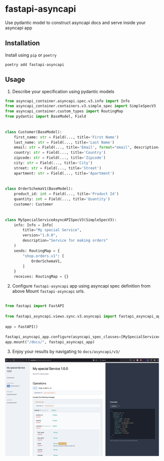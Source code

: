 # fastapi-asyncapi
Use pydantic model to construct asyncapi docs and serve inside your asyncapi app


## Installation

Install using `pip` or `poetry`

```shell 
poetry add fastapi-asyncapi
```

## Usage

1. Describe your specification using pydantic models
```python
from asyncapi_container.asyncapi.spec.v3.info import Info
from asyncapi_container.containers.v3.simple_spec import SimpleSpecV3
from asyncapi_container.custom_types import RoutingMap
from pydantic import BaseModel, Field


class Customer(BaseModel):
    first_name: str = Field(..., title='First Name')
    last_name: str = Field(..., title='Last Name')
    email: str = Field(..., title='Email', format="email", description="Person's email to deliver order info")
    country: str = Field(..., title='Country')
    zipcode: str = Field(..., title='Zipcode')
    city: str = Field(..., title='City')
    street: str = Field(..., title='Street')
    apartment: str = Field(..., title='Apartment')


class OrderSchemaV1(BaseModel):
    product_id: int = Field(..., title='Product Id')
    quantity: int = Field(..., title='Quantity')
    customer: Customer


class MySpecialServiceAsyncAPISpecV3(SimpleSpecV3):
    info: Info = Info(
        title="My special Service",
        version="1.0.0",
        description="Service for making orders"
    )
    sends: RoutingMap = {
        "shop.orders.v1": [
            OrderSchemaV1,
        ]
    }
    receives: RoutingMap = {}
```

2. Configure `fastapi-asyncapi` app using asyncapi spec definition from above Mount `fastapi-asyncapi` urls.

```python

from fastapi import FastAPI

from fastapi_asyncapi.views.sync.v3.asyncapi import fastapi_asyncapi_app

app = FastAPI()

fastapi_asyncapi_app.configure(asyncapi_spec_classes=[MySpecialServiceAsyncAPISpecV3])
app.mount("/docs/", fastapi_asyncapi_app)

```

3. Enjoy your results by navigating to `docs/asyncapi/v3/`

![alt text](docs/img/result.png)